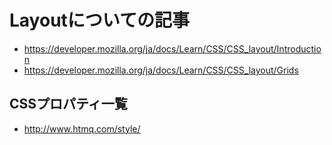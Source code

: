 
# Layoutについての記事
- https://developer.mozilla.org/ja/docs/Learn/CSS/CSS_layout/Introduction
- https://developer.mozilla.org/ja/docs/Learn/CSS/CSS_layout/Grids

## CSSプロパティ一覧
- http://www.htmq.com/style/